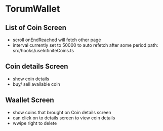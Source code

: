 # TorumWallet

## List of Coin Screen
- scroll onEndReached will fetch other page 
- interval currently set to 50000 to auto refetch after some period path: src/hooks/useInfiniteCoins.ts

## Coin details Screen
- show coin details
- buy/ sell available coin

## Waallet Screen
- show coins that brought on Coin details screen
- can click on to details screen to view coin details
- wwipe right to delete
